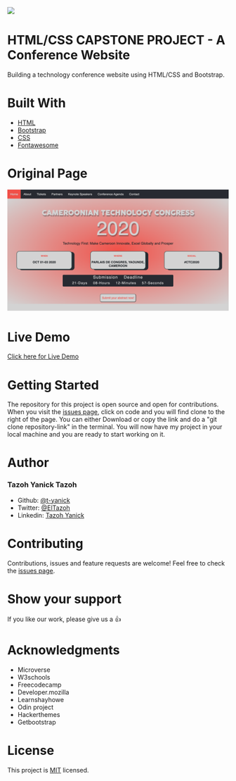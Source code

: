 ![](https://img.shields.io/badge/Microverse-blueviolet)

# HTML/CSS CAPSTONE PROJECT - A Conference Website

Building a technology conference website using HTML/CSS and Bootstrap.

# Built With

- [HTML](https://developer.mozilla.org/en-US/docs/Web/HTML)
- [Bootstrap](https://getbootstrap.com/)
- [CSS](https://www.w3schools.com/css/)
- [Fontawesome](https://fontawesome.com/)

# Original Page

<p align="center">
  <img src="./images/screenshot.png" width="850" title="Screenshot">
</p>

# Live Demo
[Click here for Live Demo](https://raw.githack.com/t-yanick/using-bootstrap/practice/index.html)

# Getting Started

The repository for this project is open source and open for contributions. 
When you visit the [issues page](https://github.com/t-yanick/using-bootstrap/issues), click on code and you will find clone to the right of the page. You can either Download or copy the link and do a "git clone repository-link" in the terminal.
You will now have my project in your local machine and you are ready to start working on it.

# Author


### Tazoh Yanick Tazoh
- Github: [@t-yanick](https://github.com/t-yanick)
- Twitter: [@ElTazoh](https://twitter.com/ElTazoh)
- Linkedin: [Tazoh Yanick](https://linkedin.com/in/tazoh-yanick-5a978764)

# Contributing
Contributions, issues and feature requests are welcome!
Feel free to check the [issues page](https://github.com/t-yanick/using-bootstrap/issues).

# Show your support
If you like our work, please give us a :+1:

# Acknowledgments
- Microverse
- W3schools
- Freecodecamp
- Developer.mozilla
- Learnshayhowe
- Odin project
- Hackerthemes
- Getbootstrap

# License
This project is [MIT](https://opensource.org/licenses/MIT) licensed.